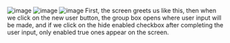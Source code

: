 ![image](https://github.com/BatuhanSoylu/PersonelRegisterWinForm/assets/136644561/7ed2fa8b-1dd6-4471-88c0-ce8c4553137f)
![image](https://github.com/BatuhanSoylu/PersonelRegisterWinForm/assets/136644561/5b627eac-58bd-4aa3-8cef-2d46b849a9bd)
![image](https://github.com/BatuhanSoylu/PersonelRegisterWinForm/assets/136644561/f653ab12-efd1-48b2-9d4f-b3145049de3f)
First, the screen greets us like this, then when we click on the new user button, the group box opens where user input will be made,
and if we click on the hide enabled checkbox after completing the user input, only enabled true ones appear on the screen.
